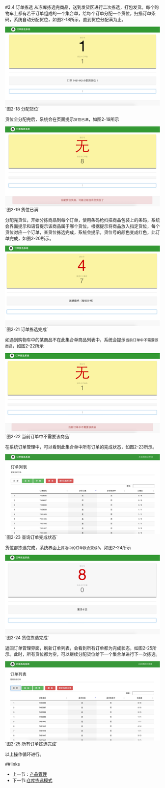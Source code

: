 #2.4 订单拣选
从冻库拣选完商品，送到发货区进行二次拣选，打包发货。每个购物车上都有若干订单组成的一个集合单，给每个订单分配一个货位，扫描订单条码，系统自动分配货位，如图2-18所示，直到货位分配满为止。

<img src="images/货位分配.png" width = "" height = "" alt="拣选系统" align=center />
`图2-18 分配货位`

货位全分配完后，系统会在页面提示`货位已满`，如图2-19所示

<img src="images/货位已满.png" width = "" height = "" alt="拣选系统" align=center />
`图2-19 货位已满`

分配完货位，开始分拣商品到每个订单，使用条码枪扫描商品包装上的条码，系统会界面提示和语音提示该商品属于哪个货位，根据提示将商品放入指定货位，每个货位对应一个订单，某货位拣选完成，系统会提示，货位号的颜色变成红色，此订单完成，如图2-20所示。

<img src="images/单个订单拣选完成.png" width = "" height = "" alt="拣选系统" align=center />
`图2-21 订单拣选完成`

如遇到购物车中的某商品不在此集合单商品列表中，系统会提示`当前订单中不需要该商品`，如图2-22所示

<img src="images/当前订单不需要该产品.png" width = "" height = "" alt="拣选系统" align=center />
`图2-22 当前订单中不需要该商品`

在系统订单管理中，可以看到此集合单中所有订单的完成状态，如图2-23所示。

<img src="images/订单列表查看完成情况.png" width = "" height = "" alt="拣选系统" align=center />
`图2-23 查询订单完成状态`

货位都拣选完成，系统界面上`拣选中的订单数会变成0`，如图2-24所示

<img src="images/货位都拣选完成.png" width = "" height = "" alt="拣选系统" align=center />
`图2-24 货位拣选完成`

返回订单管理界面，刷新订单列表，会看到所有订单都为完成状态，如图2-25所示。此时，所有货位都为空，可以继续分配货位给下一个集合单进行下一次拣选。

<img src="images/订单列表中全部完成.png" width = "" height = "" alt="拣选系统" align=center />
`图2-25 所有订单拣选完成`

以上操作循环进行。

##links
+ 上一节：[产品管理](02.3.md)
+ 下一节:[仓库拣选模式](3.1.md)
